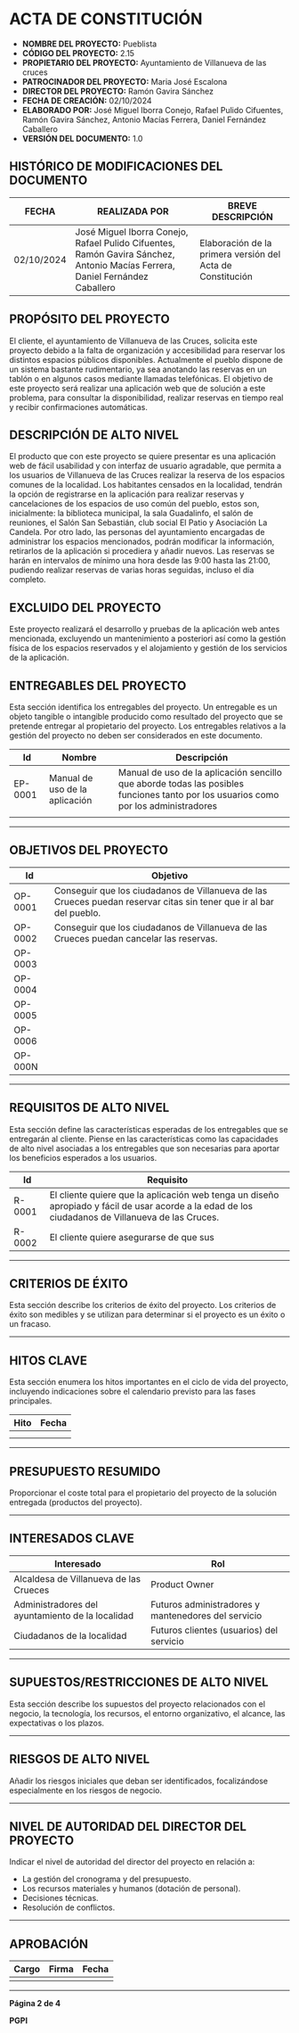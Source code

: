 # ACTA DE CONSTITUCIÓN

- **NOMBRE DEL PROYECTO:** Pueblista
- **CÓDIGO DEL PROYECTO:** 2.15
- **PROPIETARIO DEL PROYECTO:** Ayuntamiento de Villanueva de las cruces
- **PATROCINADOR DEL PROYECTO:** Maria José Escalona 
- **DIRECTOR DEL PROYECTO:** Ramón Gavira Sánchez
- **FECHA DE CREACIÓN:** 02/10/2024
- **ELABORADO POR:** José Miguel Iborra Conejo, Rafael Pulido Cifuentes, Ramón Gavira Sánchez, Antonio Macías Ferrera, Daniel Fernández Caballero
- **VERSIÓN DEL DOCUMENTO:** 1.0

## HISTÓRICO DE MODIFICACIONES DEL DOCUMENTO
| FECHA | REALIZADA POR | BREVE DESCRIPCIÓN |
| ----- | ------------- | ----------------- |
| 02/10/2024 | José Miguel Iborra Conejo, Rafael Pulido Cifuentes, Ramón Gavira Sánchez, Antonio Macías Ferrera, Daniel Fernández Caballero | Elaboración de la primera versión del Acta de Constitución


## PROPÓSITO DEL PROYECTO
El cliente, el ayuntamiento de Villanueva de las Cruces, solicita este proyecto debido a la falta de organización y accesibilidad para reservar los distintos espacios públicos disponibles. Actualmente el pueblo dispone de un sistema bastante rudimentario, ya sea anotando las reservas en un tablón o en algunos casos mediante llamadas telefónicas. El objetivo de este proyecto será realizar una aplicación web que de solución a este problema, para consultar la disponibilidad, realizar reservas en tiempo real y recibir confirmaciones automáticas.

## DESCRIPCIÓN DE ALTO NIVEL
El producto que con este proyecto se quiere presentar es una aplicación web de fácil usabilidad y con interfaz de usuario agradable, que permita a los usuarios de Villanueva de las Cruces realizar la reserva de los espacios comunes de la localidad. 
Los habitantes censados en la localidad, tendrán la opción de registrarse en la aplicación para realizar reservas y cancelaciones de los espacios de uso común del pueblo, estos son, inicialmente: la biblioteca municipal, la sala Guadalinfo, el salón de reuniones, el Salón San Sebastián, club social El Patio y Asociación La Candela.
Por otro lado, las personas del ayuntamiento encargadas de administrar los espacios mencionados, podrán modificar la información, retirarlos de la aplicación si procediera y añadir nuevos.
Las reservas se harán en intervalos de mínimo una hora desde las 9:00 hasta las 21:00, pudiendo realizar reservas de varias horas seguidas, incluso el día completo.

## EXCLUIDO DEL PROYECTO
Este proyecto realizará el desarrollo y pruebas de la aplicación web antes mencionada, excluyendo un mantenimiento a posteriori así como la gestión física de los espacios reservados y el alojamiento y gestión de los servicios de la aplicación.

## ENTREGABLES DEL PROYECTO

Esta sección identifica los entregables del proyecto. Un entregable es un objeto tangible o intangible producido como resultado del proyecto que se pretende entregar al propietario del proyecto. Los entregables relativos a la gestión del proyecto no deben ser considerados en este documento.

| Id  | Nombre   | Descripción   |
|-----|----------|---------------|
| EP-0001 | Manual de uso de la aplicación | Manual de uso de la aplicación sencillo que aborde todas las posibles funciones tanto por los usuarios como por los administradores   |
|     |          |               |

---

## OBJETIVOS DEL PROYECTO


| Id      | Objetivo |
|---------|----------|
| OP-0001 | Conseguir que los ciudadanos de Villanueva de las Crueces puedan reservar citas sin tener que ir al bar del pueblo. |
| OP-0002 | Conseguir que los ciudadanos de Villanueva de las Crueces puedan cancelar las reservas.                             |
| OP-0003 |       |
| OP-0004 |       |
| OP-0005 |       |
| OP-0006 |       |
| OP-000N |       |

---

## REQUISITOS DE ALTO NIVEL

Esta sección define las características esperadas de los entregables que se entregarán al cliente. Piense en las características como las capacidades de alto nivel asociadas a los entregables que son necesarias para aportar los beneficios esperados a los usuarios.

| Id  | Requisito |
|-----|-----------|
|  R-0001   | El cliente quiere que la aplicación web tenga un diseño apropiado y fácil de usar acorde a la edad de los ciudadanos de Villanueva de las Cruces. |
| R-0002    | El cliente quiere asegurarse de que sus          

---

## CRITERIOS DE ÉXITO

Esta sección describe los criterios de éxito del proyecto. Los criterios de éxito son medibles y se utilizan para determinar si el proyecto es un éxito o un fracaso.

---

## HITOS CLAVE

Esta sección enumera los hitos importantes en el ciclo de vida del proyecto, incluyendo indicaciones sobre el calendario previsto para las fases principales.

| Hito  | Fecha   |
|-------|---------|
|       |         |
|       |         |

---

## PRESUPUESTO RESUMIDO

Proporcionar el coste total para el propietario del proyecto de la solución entregada (productos del proyecto).

---

## INTERESADOS CLAVE

| Interesado   | Rol   |
|--------------|-------|
| Alcaldesa de Villanueva de las Crueces            | Product Owner                                       |
| Administradores del ayuntamiento de la localidad  | Futuros administradores y mantenedores del servicio |
| Ciudadanos de la localidad                        | Futuros clientes (usuarios) del servicio            |

---

## SUPUESTOS/RESTRICCIONES DE ALTO NIVEL

Esta sección describe los supuestos del proyecto relacionados con el negocio, la tecnología, los recursos, el entorno organizativo, el alcance, las expectativas o los plazos.

---

## RIESGOS DE ALTO NIVEL

Añadir los riesgos iniciales que deban ser identificados, focalizándose especialmente en los riesgos de negocio.

---

## NIVEL DE AUTORIDAD DEL DIRECTOR DEL PROYECTO

Indicar el nivel de autoridad del director del proyecto en relación a:

- La gestión del cronograma y del presupuesto.
- Los recursos materiales y humanos (dotación de personal).
- Decisiones técnicas.
- Resolución de conflictos.

---

## APROBACIÓN

| Cargo  | Firma  | Fecha  |
|--------|--------|--------|
|        |        |        |

---

**Página 2 de 4**

**PGPI**

